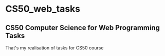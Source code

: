 # CS50_web_tasks
## CS50 Computer Science for Web Programming Tasks

That's my realisation of tasks for CS50 course
